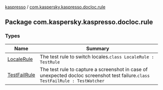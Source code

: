 [kaspresso](../index.md) / [com.kaspersky.kaspresso.docloc.rule](./index.md)

## Package com.kaspersky.kaspresso.docloc.rule

### Types

| Name | Summary |
|---|---|
| [LocaleRule](-locale-rule/index.md) | The test rule to switch locales.`class LocaleRule : TestRule` |
| [TestFailRule](-test-fail-rule/index.md) | The test rule to capture a screenshot in case of unexpected docloc screenshot test failure.`class TestFailRule : TestWatcher` |
